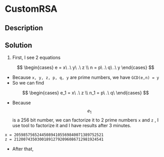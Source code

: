 # CustomRSA

## Description







## Solution

1. First, I see 2 equations

$$
\begin{cases}
e = x\ .\ y\ .\ z \\
n = p\ .\ q\ .\ y
\end{cases}
$$

* Because `x, y, z, p, q, y` are prime numbers, we have `GCD(e,n) = y`&#x20;
* So we can find&#x20;

$$
\begin{cases}
e_1 = x\  .\ z \\
n_1 = p\ .\ q\ 
\end{cases}
$$

* Because  $$e_1$$  is a 256 bit number, we can factorize it to 2 prime numbers `x` and `z` , I use tool to factorize it and I have results after 3 minutes.

```
x = 205985756524450894105569840071389752521
z = 212007435030018912792096086712981924541
```

* After that,&#x20;
